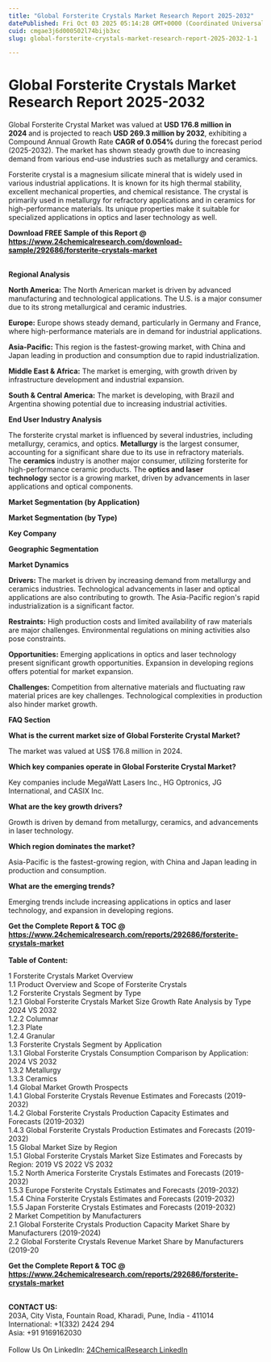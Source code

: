 ```yaml
---
title: "Global Forsterite Crystals Market Research Report 2025-2032"
datePublished: Fri Oct 03 2025 05:14:28 GMT+0000 (Coordinated Universal Time)
cuid: cmgae3j6d000502l74bijb3xc
slug: global-forsterite-crystals-market-research-report-2025-2032-1-1

---
```


# Global Forsterite Crystals Market Research Report 2025-2032

<p>Global Forsterite Crystal Market was valued at <strong>USD 176.8 million in 2024 </strong>and is projected to reach <strong>USD 269.3 million by 2032</strong>, exhibiting a Compound Annual Growth Rate <strong>CAGR of 0.054% </strong>during the forecast period (2025-2032). The market has shown steady growth due to increasing demand from various end-use industries such as metallurgy and ceramics.</p><p>
</p><p>Forsterite crystal is a magnesium silicate mineral that is widely used in various industrial applications. It is known for its high thermal stability, excellent mechanical properties, and chemical resistance. The crystal is primarily used in metallurgy for refractory applications and in ceramics for high-performance materials. Its unique properties make it suitable for specialized applications in optics and laser technology as well.</p><div><b>Download FREE Sample of this Report @ 
            <a href="https://www.24chemicalresearch.com/download-sample/292686/forsterite-crystals-market">
            https://www.24chemicalresearch.com/download-sample/292686/forsterite-crystals-market</a></b></div><br><p>
<strong>Regional Analysis</strong></p><p>
</p><p><strong>North America:</strong> The North American market is driven by advanced manufacturing and technological applications. The U.S. is a major consumer due to its strong metallurgical and ceramic industries.</p><p>
</p><p><strong>Europe:</strong> Europe shows steady demand, particularly in Germany and France, where high-performance materials are in demand for industrial applications.</p><p>
</p><p><strong>Asia-Pacific:</strong> This region is the fastest-growing market, with China and Japan leading in production and consumption due to rapid industrialization.</p><p>
</p><p><strong>Middle East &amp; Africa:</strong> The market is emerging, with growth driven by infrastructure development and industrial expansion.</p><p>
</p><p><strong>South &amp; Central America:</strong> The market is developing, with Brazil and Argentina showing potential due to increasing industrial activities.</p><p>
<strong>End User Industry Analysis</strong></p><p>
</p><p>The forsterite crystal market is influenced by several industries, including metallurgy, ceramics, and optics. <strong>Metallurgy</strong> is the largest consumer, accounting for a significant share due to its use in refractory materials. The <strong>ceramics</strong> industry is another major consumer, utilizing forsterite for high-performance ceramic products. The <strong>optics and laser technology</strong> sector is a growing market, driven by advancements in laser applications and optical components.</p><p>
<strong>Market Segmentation (by Application)</strong></p><p>
</p><p>
<strong>Market Segmentation (by Type)</strong></p><p>
</p><p>
<strong>Key Company</strong></p><p>
</p><p>
<strong>Geographic Segmentation</strong></p><p>
</p><p>
<strong>Market Dynamics</strong></p><p>
</p><p><strong>Drivers:</strong> The market is driven by increasing demand from metallurgy and ceramics industries. Technological advancements in laser and optical applications are also contributing to growth. The Asia-Pacific region's rapid industrialization is a significant factor.</p><p>
</p><p><strong>Restraints:</strong> High production costs and limited availability of raw materials are major challenges. Environmental regulations on mining activities also pose constraints.</p><p>
</p><p><strong>Opportunities:</strong> Emerging applications in optics and laser technology present significant growth opportunities. Expansion in developing regions offers potential for market expansion.</p><p>
</p><p><strong>Challenges:</strong> Competition from alternative materials and fluctuating raw material prices are key challenges. Technological complexities in production also hinder market growth.</p><p>
<strong>FAQ Section</strong></p><p>
</p><p><strong>What is the current market size of Global Forsterite Crystal Market?</strong></p><p>
</p><p>The market was valued at US$ 176.8 million in 2024.</p><p>
</p><p><strong>Which key companies operate in Global Forsterite Crystal Market?</strong></p><p>
</p><p>Key companies include MegaWatt Lasers Inc., HG Optronics, JG International, and CASIX Inc.</p><p>
</p><p><strong>What are the key growth drivers?</strong></p><p>
</p><p>Growth is driven by demand from metallurgy, ceramics, and advancements in laser technology.</p><p>
</p><p><strong>Which region dominates the market?</strong></p><p>
</p><p>Asia-Pacific is the fastest-growing region, with China and Japan leading in production and consumption.</p><p>
</p><p><strong>What are the emerging trends?</strong></p><p>
</p><p>Emerging trends include increasing applications in optics and laser technology, and expansion in developing regions.</p>

<div><b>Get the Complete Report & TOC @ 
            <a href="https://www.24chemicalresearch.com/reports/292686/forsterite-crystals-market">
            https://www.24chemicalresearch.com/reports/292686/forsterite-crystals-market</a></b></div><br>
            <b>Table of Content:</b><p>1 Forsterite Crystals Market Overview<br />
    1.1 Product Overview and Scope of Forsterite Crystals<br />
    1.2 Forsterite Crystals Segment by Type<br />
        1.2.1 Global Forsterite Crystals Market Size Growth Rate Analysis by Type 2024 VS 2032<br />
        1.2.2 Columnar<br />
        1.2.3 Plate<br />
        1.2.4 Granular<br />
    1.3 Forsterite Crystals Segment by Application<br />
        1.3.1 Global Forsterite Crystals Consumption Comparison by Application: 2024 VS 2032<br />
        1.3.2 Metallurgy<br />
        1.3.3 Ceramics<br />
    1.4 Global Market Growth Prospects<br />
        1.4.1 Global Forsterite Crystals Revenue Estimates and Forecasts (2019-2032)<br />
        1.4.2 Global Forsterite Crystals Production Capacity Estimates and Forecasts (2019-2032)<br />
        1.4.3 Global Forsterite Crystals Production Estimates and Forecasts (2019-2032)<br />
    1.5 Global Market Size by Region<br />
        1.5.1 Global Forsterite Crystals Market Size Estimates and Forecasts by Region: 2019 VS 2022 VS 2032<br />
        1.5.2 North America Forsterite Crystals Estimates and Forecasts (2019-2032)<br />
        1.5.3 Europe Forsterite Crystals Estimates and Forecasts (2019-2032)<br />
        1.5.4 China Forsterite Crystals Estimates and Forecasts (2019-2032)<br />
        1.5.5 Japan Forsterite Crystals Estimates and Forecasts (2019-2032)<br />
2 Market Competition by Manufacturers<br />
    2.1 Global Forsterite Crystals Production Capacity Market Share by Manufacturers (2019-2024)<br />
    2.2 Global Forsterite Crystals Revenue Market Share by Manufacturers (2019-20</p>

<div><b>Get the Complete Report & TOC @ 
            <a href="https://www.24chemicalresearch.com/reports/292686/forsterite-crystals-market">
            https://www.24chemicalresearch.com/reports/292686/forsterite-crystals-market</a></b></div><br>

<b>CONTACT US:</b><br>
            203A, City Vista, Fountain Road, Kharadi, Pune, India - 411014<br>
            International: +1(332) 2424 294<br>
            Asia: +91 9169162030 <br><br>
            Follow Us On LinkedIn: <a href="https://www.linkedin.com/company/24chemicalresearch/">24ChemicalResearch LinkedIn</a>